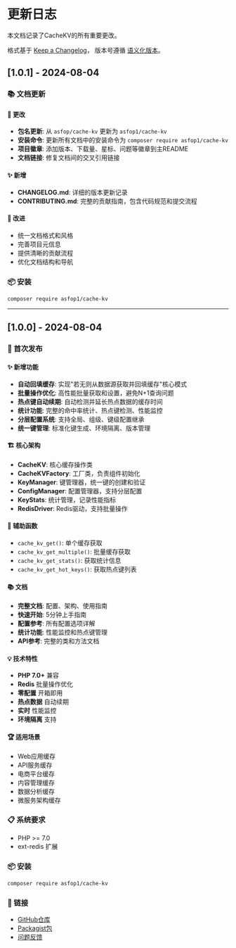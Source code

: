 # 更新日志

本文档记录了CacheKV的所有重要更改。

格式基于 [Keep a Changelog](https://keepachangelog.com/zh-CN/1.0.0/)，
版本号遵循 [语义化版本](https://semver.org/lang/zh-CN/)。

## [1.0.1] - 2024-08-04

### 📚 文档更新

#### 🔄 更改
- **包名更新**: 从 `asfop/cache-kv` 更新为 `asfop1/cache-kv`
- **安装命令**: 更新所有文档中的安装命令为 `composer require asfop1/cache-kv`
- **项目徽章**: 添加版本、下载量、星标、问题等徽章到主README
- **文档链接**: 修复文档间的交叉引用链接

#### ✨ 新增
- **CHANGELOG.md**: 详细的版本更新记录
- **CONTRIBUTING.md**: 完整的贡献指南，包含代码规范和提交流程

#### 🎨 改进
- 统一文档格式和风格
- 完善项目元信息
- 提供清晰的贡献流程
- 优化文档结构和导航

### 📦 安装
```bash
composer require asfop1/cache-kv
```

---

## [1.0.0] - 2024-08-04

### 🎉 首次发布

#### ✨ 新增功能
- **自动回填缓存**: 实现"若无则从数据源获取并回填缓存"核心模式
- **批量操作优化**: 高性能批量获取和设置，避免N+1查询问题
- **热点键自动续期**: 自动检测并延长热点数据的缓存时间
- **统计功能**: 完整的命中率统计、热点键检测、性能监控
- **分层配置系统**: 支持全局、组级、键级配置继承
- **统一键管理**: 标准化键生成、环境隔离、版本管理

#### 🏗️ 核心架构
- **CacheKV**: 核心缓存操作类
- **CacheKVFactory**: 工厂类，负责组件初始化
- **KeyManager**: 键管理器，统一键的创建和验证
- **ConfigManager**: 配置管理器，支持分层配置
- **KeyStats**: 统计管理，记录性能指标
- **RedisDriver**: Redis驱动，支持批量操作

#### 🚀 辅助函数
- `cache_kv_get()`: 单个缓存获取
- `cache_kv_get_multiple()`: 批量缓存获取
- `cache_kv_get_stats()`: 获取统计信息
- `cache_kv_get_hot_keys()`: 获取热点键列表

#### 📚 文档
- **完整文档**: 配置、架构、使用指南
- **快速开始**: 5分钟上手指南
- **配置参考**: 所有配置选项详解
- **统计功能**: 性能监控和热点键管理
- **API参考**: 完整的类和方法文档

#### 💡 技术特性
- **PHP 7.0+** 兼容
- **Redis** 批量操作优化
- **零配置** 开箱即用
- **热点数据** 自动续期
- **实时** 性能监控
- **环境隔离** 支持

#### 🏆 适用场景
- Web应用缓存
- API服务缓存
- 电商平台缓存
- 内容管理缓存
- 数据分析缓存
- 微服务架构缓存

### 📋 系统要求
- PHP >= 7.0
- ext-redis 扩展

### 📦 安装
```bash
composer require asfop1/cache-kv
```

### 🔗 链接
- [GitHub仓库](https://github.com/asfop1/CacheKV)
- [Packagist包](https://packagist.org/packages/asfop1/cache-kv)
- [问题反馈](https://github.com/asfop1/CacheKV/issues)
